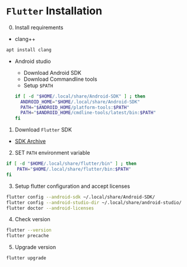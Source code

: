 # `Flutter` Installation

0. Install requirements

- clang++

```bash
apt install clang
```

- Android studio

  - Download Android SDK
  - Download Commandline tools
  - Setup `$PATH`

  ```bash
  if [ -d "$HOME/.local/share/Android-SDK" ] ; then
    ANDROID_HOME="$HOME/.local/share/Android-SDK"
    PATH="$ANDROID_HOME/platform-tools:$PATH"
    PATH="$ANDROID_HOME/cmdline-tools/latest/bin:$PATH"
  fi
  ```

1. Download `Flutter` SDK
  - [SDK Archive](https://docs.flutter.dev/release/archive)

2. SET `PATH` environment variable

```bash
if [ -d "$HOME/.local/share/flutter/bin" ] ; then
    PATH="$HOME/.local/share/flutter/bin:$PATH"
fi
```

3. Setup flutter configuration and accept licenses

```bash
flutter config --android-sdk ~/.local/share/Android-SDK/
flutter config --android-studio-dir ~/.local/share/android-studio/
flutter doctor --android-licenses
```

4. Check version

```bash
flutter --version
flutter precache
```

5. Upgrade version

```bash
flutter upgrade
```
